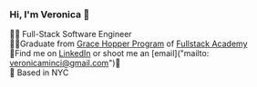### Hi, I'm Veronica 👋

👩‍💻 Full-Stack Software Engineer
<br>👩‍🎓Graduate from [Grace Hopper Program](https://www.gracehopper.com/) of [Fullstack Academy](https://www.fullstackacademy.com/)
<br>🔭Find me on [LinkedIn](https://www.linkedin.com/in/vminciuna/) or shoot me an [email]("mailto: veronicaminci@gmail.com")📩
<br>🍎 Based in NYC

